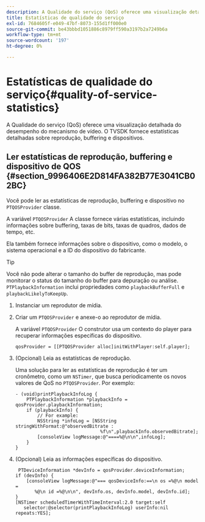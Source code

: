 ```yaml
---
description: A Qualidade do serviço (QoS) oferece uma visualização detalhada do desempenho do mecanismo de vídeo. O TVSDK fornece estatísticas detalhadas sobre reprodução, buffering e dispositivos.
title: Estatísticas de qualidade do serviço
exl-id: 7684605f-e049-47bf-8073-155d1ff000e0
source-git-commit: be43bbbd1051886c8979ff590a3197b2a7249b6a
workflow-type: tm+mt
source-wordcount: '197'
ht-degree: 0%

---
```


# Estatísticas de qualidade do serviço{#quality-of-service-statistics}

A Qualidade do serviço (QoS) oferece uma visualização detalhada do desempenho do mecanismo de vídeo. O TVSDK fornece estatísticas detalhadas sobre reprodução, buffering e dispositivos.

## Ler estatísticas de reprodução, buffering e dispositivo de QOS {#section_9996406E2D814FA382B77E3041CB02BC}

Você pode ler as estatísticas de reprodução, buffering e dispositivo no `PTQOSProvider` classe.

A variável `PTQOSProvider` A classe fornece várias estatísticas, incluindo informações sobre buffering, taxas de bits, taxas de quadros, dados de tempo, etc.

Ela também fornece informações sobre o dispositivo, como o modelo, o sistema operacional e a ID do dispositivo do fabricante.

>[!TIP]
>
>Você não pode alterar o tamanho do buffer de reprodução, mas pode monitorar o status do tamanho do buffer para depuração ou análise. `PTPlaybackInformation` inclui propriedades como `playbackBufferFull` e `playbackLikelyToKeepUp`.

1. Instanciar um reprodutor de mídia.
1. Criar um `PTQOSProvider` e anexe-o ao reprodutor de mídia.

   A variável `PTQOSProvider` O construtor usa um contexto do player para recuperar informações específicas do dispositivo.

   ```
   qosProvider = [[PTQOSProvider alloc]initWithPlayer:self.player]; 
   ```

1. (Opcional) Leia as estatísticas de reprodução.

   Uma solução para ler as estatísticas de reprodução é ter um cronômetro, como um `NSTimer`, que busca periodicamente os novos valores de QoS no `PTQOSProvider`. Por exemplo:

   ```
   - (void)printPlaybackInfoLog { 
       PTPlaybackInformation *playbackInfo = qosProvider.playbackInformation;  
       if (playbackInfo) { 
           // For example: 
           NSString *infoLog = [NSString stringWithFormat:@"observedBitrate :  
                                  %f\n",playbackInfo.observedBitrate]; 
           [consoleView logMessage:@"====%@\n\n",infoLog]; 
       } 
   }
   ```

1. (Opcional) Leia as informações específicas do dispositivo.

   ```
    PTDeviceInformation *devInfo = qosProvider.deviceInformation; 
   if (devInfo) { 
       [consoleView logMessage:@"=== qosDeviceInfo:==\n os =%@\n model =  
          %@\n id =%@\n\n", devInfo.os, devInfo.model, devInfo.id]; 
   } 
   [NSTimer scheduledTimerWithTimeInterval:2.0 target:self  
      selector:@selector(printPlaybackInfoLog) userInfo:nil repeats:YES];
   ```
